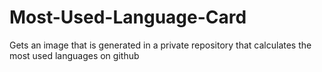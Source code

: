 # Most-Used-Language-Card

Gets an image that is generated in a private repository that calculates the most used languages on github
